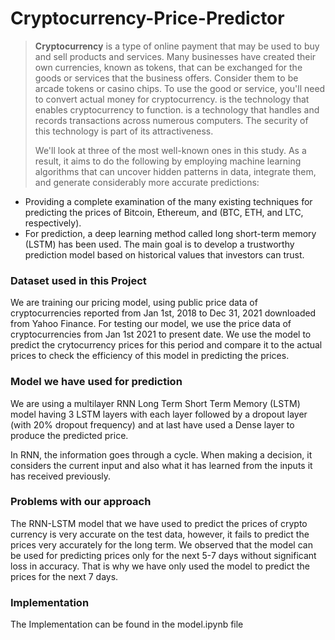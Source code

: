 # Cryptocurrency-Price-Predictor

> **Cryptocurrency** is a type of online payment that may be used to buy and sell products and services. Many businesses have created their own currencies, known as tokens, that can be exchanged for the goods or services that the business offers. Consider them to be arcade tokens or casino chips. To use the good or service, you'll need to convert actual money for cryptocurrency. is the technology that enables cryptocurrency to function. is a technology that handles and records transactions across numerous computers. The security of this technology is part of its attractiveness.
> 
> We'll look at three of the most well-known ones in this study. As a result, it aims to do the following by employing machine learning algorithms that can uncover hidden patterns in data, integrate them, and generate considerably more accurate predictions:
  * Providing a complete examination of the many existing techniques for predicting the prices of Bitcoin, Ethereum, and (BTC, ETH, and   LTC, respectively).
  * For prediction, a deep learning method called long short-term memory (LSTM) has been used.
The main goal is to develop a trustworthy prediction model based on historical values that investors can trust.

 ### **Dataset used in this Project**

We are training our pricing model, using public price data of cryptocurrencies reported from Jan 1st, 2018 to Dec 31, 2021 downloaded from Yahoo Finance. For testing our model, we use the price data of cryptocurrencies from Jan 1st 2021 to present date. We use the model to predict the crytocurrency prices for this period and compare it to the actual prices to check the efficiency of this model in predicting the prices.



### **Model we have used for prediction**

We are using a multilayer RNN Long Term Short Term Memory (LSTM) model having 3 LSTM layers with each layer followed by a dropout layer (with 20% dropout frequency) and at last have used a Dense layer to produce the predicted price.

In RNN, the information goes through a cycle. When making a decision, it considers the current input and also what it has learned from the inputs it has received previously.

### **Problems with our approach**

The RNN-LSTM model that we have used to predict the prices of crypto currency is very accurate on the test data, however, it fails to predict the prices very accurately for the long term. We observed that the model can be used for predicting prices only for the next 5-7 days without significant loss in accuracy. That is why we have only used the model to predict the prices for the next 7 days.

### **Implementation**

The Implementation can be found in the model.ipynb file
